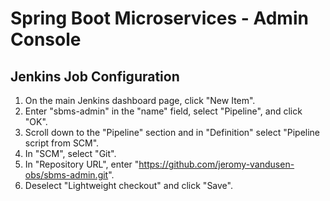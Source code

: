 # Spring Boot Microservices - Admin Console

## Jenkins Job Configuration

1. On the main Jenkins dashboard page, click "New Item".
2. Enter "sbms-admin" in the "name" field, select "Pipeline", and click "OK".
3. Scroll down to the "Pipeline" section and in "Definition" select "Pipeline script from SCM".
4. In "SCM", select "Git".
5. In "Repository URL", enter "https://github.com/jeromy-vandusen-obs/sbms-admin.git".
6. Deselect "Lightweight checkout" and click "Save".
